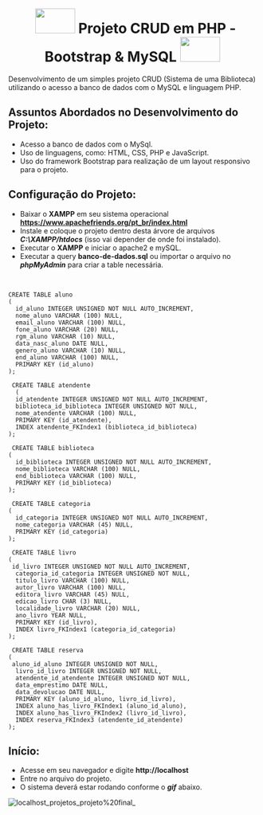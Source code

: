 **<h1 align="center">&nbsp;<img height="50" width="80" src="https://user-images.githubusercontent.com/62439381/159171737-c6465fff-b437-4198-9c7c-ab72fa0b5a1f.gif"> Projeto CRUD em PHP - Bootstrap & MySQL <img height="50" width="80" src="https://user-images.githubusercontent.com/62439381/159171737-c6465fff-b437-4198-9c7c-ab72fa0b5a1f.gif">&nbsp;</h1>**

Desenvolvimento de um simples projeto CRUD (Sistema de uma Biblioteca) utilizando o acesso a banco de dados com o MySQL e linguagem PHP.

## Assuntos Abordados no Desenvolvimento do Projeto:

- Acesso a banco de dados com o MySql.
- Uso de linguagens, como: HTML, CSS, PHP e JavaScript.
- Uso do framework Bootstrap para realização de um layout responsivo para o projeto.

## Configuração do Projeto:

- Baixar o **XAMPP** em seu sistema operacional **https://www.apachefriends.org/pt_br/index.html**
- Instale e coloque o projeto dentro desta árvore de arquivos **_C:\XAMPP/htdocs_** (isso vai depender de onde foi instalado).
- Executar o **XAMPP** e iniciar o apache2 e mySQL.
- Executar a query **banco-de-dados.sql** ou importar o arquivo no **_phpMyAdmin_** para criar a table necessária.
<br>

```
CREATE TABLE aluno
(
  id_aluno INTEGER UNSIGNED NOT NULL AUTO_INCREMENT,
  nome_aluno VARCHAR (100) NULL,
  email_aluno VARCHAR (100) NULL,
  fone_aluno VARCHAR (20) NULL,
  rgm_aluno VARCHAR (10) NULL,
  data_nasc_aluno DATE NULL,
  genero_aluno VARCHAR (10) NULL,
  end_aluno VARCHAR (100) NULL,
  PRIMARY KEY (id_aluno)
);

 CREATE TABLE atendente
  (
  id_atendente INTEGER UNSIGNED NOT NULL AUTO_INCREMENT,
  biblioteca_id_biblioteca INTEGER UNSIGNED NOT NULL, 
  nome_atendente VARCHAR (100) NULL,
  PRIMARY KEY (id_atendente),
  INDEX atendente_FKIndex1 (biblioteca_id_biblioteca)
);

 CREATE TABLE biblioteca
(
  id_biblioteca INTEGER UNSIGNED NOT NULL AUTO_INCREMENT,
  nome_biblioteca VARCHAR (100) NULL,
  end_biblioteca VARCHAR (100) NULL,
  PRIMARY KEY (id_biblioteca)
);

 CREATE TABLE categoria
(
  id_categoria INTEGER UNSIGNED NOT NULL AUTO_INCREMENT,
  nome_categoria VARCHAR (45) NULL,
  PRIMARY KEY (id_categoria)
);

 CREATE TABLE livro
(
 id_livro INTEGER UNSIGNED NOT NULL AUTO_INCREMENT,
  categoria_id_categoria INTEGER UNSIGNED NOT NULL,
  titulo_livro VARCHAR (100) NULL,
  autor_livro VARCHAR (100) NULL,
  editora_livro VARCHAR (45) NULL,
  edicao_livro CHAR (3) NULL,
  localidade_livro VARCHAR (20) NULL,
  ano_livro YEAR NULL,
  PRIMARY KEY (id_livro),
  INDEX livro_FKIndex1 (categoria_id_categoria)
);

 CREATE TABLE reserva
(
 aluno_id_aluno INTEGER UNSIGNED NOT NULL,
  livro_id_livro INTEGER UNSIGNED NOT NULL,
  atendente_id_atendente INTEGER UNSIGNED NOT NULL,
  data_emprestimo DATE NULL,
  data_devolucao DATE NULL,
  PRIMARY KEY (aluno_id_aluno, livro_id_livro),
  INDEX aluno_has_livro_FKIndex1 (aluno_id_aluno),
  INDEX aluno_has_livro_FKIndex2 (livro_id_livro),
  INDEX reserva_FKIndex3 (atendente_id_atendente)
);
```
## Início:

- Acesse em seu navegador e digite **http://localhost**
- Entre no arquivo do projeto.
- O sistema deverá estar rodando conforme o **_gif_** abaixo.


![localhost_projetos_projeto%20final_](https://user-images.githubusercontent.com/62439381/185649719-4e89b071-e62f-4c96-8835-44ddbe355e0e.png)


#    
